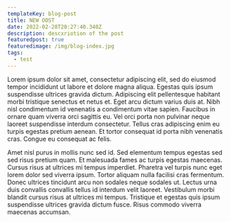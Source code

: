 ```yaml
---
templateKey: blog-post
title: NEW OOST
date: 2022-02-28T20:27:40.340Z
description: descxriotion of the post
featuredpost: true
featuredimage: /img/blog-index.jpg
tags:
  - test
---
```

Lorem ipsum dolor sit amet, consectetur adipiscing elit, sed do eiusmod tempor incididunt ut labore et dolore magna aliqua. Egestas quis ipsum suspendisse ultrices gravida dictum. Adipiscing elit pellentesque habitant morbi tristique senectus et netus et. Eget arcu dictum varius duis at. Nibh nisl condimentum id venenatis a condimentum vitae sapien. Faucibus in ornare quam viverra orci sagittis eu. Vel orci porta non pulvinar neque laoreet suspendisse interdum consectetur. Tellus cras adipiscing enim eu turpis egestas pretium aenean. Et tortor consequat id porta nibh venenatis cras. Congue eu consequat ac felis.

Amet nisl purus in mollis nunc sed id. Sed elementum tempus egestas sed sed risus pretium quam. Et malesuada fames ac turpis egestas maecenas. Cursus risus at ultrices mi tempus imperdiet. Pharetra vel turpis nunc eget lorem dolor sed viverra ipsum. Tortor aliquam nulla facilisi cras fermentum. Donec ultrices tincidunt arcu non sodales neque sodales ut. Lectus urna duis convallis convallis tellus id interdum velit laoreet. Vestibulum morbi blandit cursus risus at ultrices mi tempus. Tristique et egestas quis ipsum suspendisse ultrices gravida dictum fusce. Risus commodo viverra maecenas accumsan.